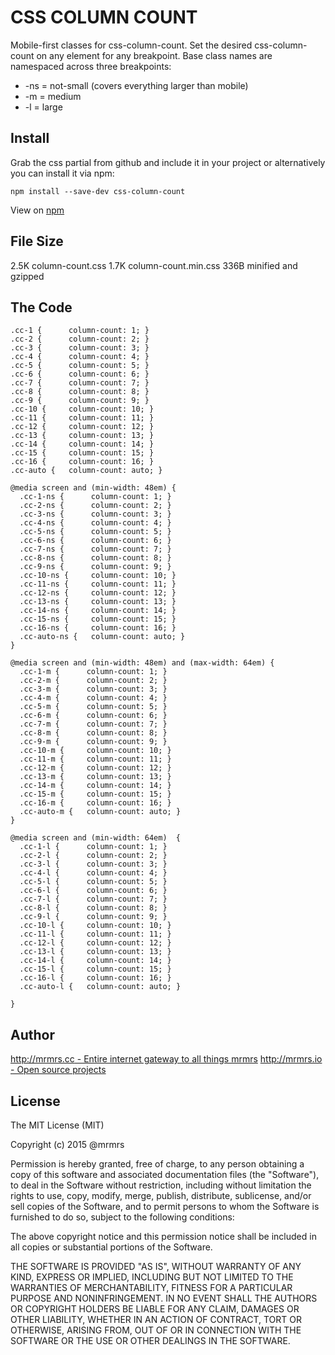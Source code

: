 # CSS COLUMN COUNT

  Mobile-first classes for css-column-count.
  Set the desired css-column-count on any element for any breakpoint.
  Base class names are namespaced across three breakpoints:

*  -ns = not-small (covers everything larger than mobile)
*  -m  = medium
*  -l  = large

## Install
Grab the css partial from github and include it in your project or alternatively
you can install it via npm:
```
npm install --save-dev css-column-count
```
View on [npm](https://www.npmjs.org/package/css-column-count)


## File Size

2.5K column-count.css
1.7K column-count.min.css
336B minified and gzipped

## The Code
```
.cc-1 {      column-count: 1; }
.cc-2 {      column-count: 2; }
.cc-3 {      column-count: 3; }
.cc-4 {      column-count: 4; }
.cc-5 {      column-count: 5; }
.cc-6 {      column-count: 6; }
.cc-7 {      column-count: 7; }
.cc-8 {      column-count: 8; }
.cc-9 {      column-count: 9; }
.cc-10 {     column-count: 10; }
.cc-11 {     column-count: 11; }
.cc-12 {     column-count: 12; }
.cc-13 {     column-count: 13; }
.cc-14 {     column-count: 14; }
.cc-15 {     column-count: 15; }
.cc-16 {     column-count: 16; }
.cc-auto {   column-count: auto; }

@media screen and (min-width: 48em) {
  .cc-1-ns {      column-count: 1; }
  .cc-2-ns {      column-count: 2; }
  .cc-3-ns {      column-count: 3; }
  .cc-4-ns {      column-count: 4; }
  .cc-5-ns {      column-count: 5; }
  .cc-6-ns {      column-count: 6; }
  .cc-7-ns {      column-count: 7; }
  .cc-8-ns {      column-count: 8; }
  .cc-9-ns {      column-count: 9; }
  .cc-10-ns {     column-count: 10; }
  .cc-11-ns {     column-count: 11; }
  .cc-12-ns {     column-count: 12; }
  .cc-13-ns {     column-count: 13; }
  .cc-14-ns {     column-count: 14; }
  .cc-15-ns {     column-count: 15; }
  .cc-16-ns {     column-count: 16; }
  .cc-auto-ns {   column-count: auto; }
}

@media screen and (min-width: 48em) and (max-width: 64em) {
  .cc-1-m {      column-count: 1; }
  .cc-2-m {      column-count: 2; }
  .cc-3-m {      column-count: 3; }
  .cc-4-m {      column-count: 4; }
  .cc-5-m {      column-count: 5; }
  .cc-6-m {      column-count: 6; }
  .cc-7-m {      column-count: 7; }
  .cc-8-m {      column-count: 8; }
  .cc-9-m {      column-count: 9; }
  .cc-10-m {     column-count: 10; }
  .cc-11-m {     column-count: 11; }
  .cc-12-m {     column-count: 12; }
  .cc-13-m {     column-count: 13; }
  .cc-14-m {     column-count: 14; }
  .cc-15-m {     column-count: 15; }
  .cc-16-m {     column-count: 16; }
  .cc-auto-m {   column-count: auto; }
}

@media screen and (min-width: 64em)  {
  .cc-1-l {      column-count: 1; }
  .cc-2-l {      column-count: 2; }
  .cc-3-l {      column-count: 3; }
  .cc-4-l {      column-count: 4; }
  .cc-5-l {      column-count: 5; }
  .cc-6-l {      column-count: 6; }
  .cc-7-l {      column-count: 7; }
  .cc-8-l {      column-count: 8; }
  .cc-9-l {      column-count: 9; }
  .cc-10-l {     column-count: 10; }
  .cc-11-l {     column-count: 11; }
  .cc-12-l {     column-count: 12; }
  .cc-13-l {     column-count: 13; }
  .cc-14-l {     column-count: 14; }
  .cc-15-l {     column-count: 15; }
  .cc-16-l {     column-count: 16; }
  .cc-auto-l {   column-count: auto; }

}

```

## Author

[http://mrmrs.cc - Entire internet gateway to all things mrmrs](http://mrmrs.cc)
[http://mrmrs.io - Open source projects](http://mrmrs.io)

## License

The MIT License (MIT)

Copyright (c) 2015 @mrmrs

Permission is hereby granted, free of charge, to any person obtaining a copy
of this software and associated documentation files (the "Software"), to deal
in the Software without restriction, including without limitation the rights
to use, copy, modify, merge, publish, distribute, sublicense, and/or sell
copies of the Software, and to permit persons to whom the Software is
furnished to do so, subject to the following conditions:

The above copyright notice and this permission notice shall be included in
all copies or substantial portions of the Software.

THE SOFTWARE IS PROVIDED "AS IS", WITHOUT WARRANTY OF ANY KIND, EXPRESS OR
IMPLIED, INCLUDING BUT NOT LIMITED TO THE WARRANTIES OF MERCHANTABILITY,
FITNESS FOR A PARTICULAR PURPOSE AND NONINFRINGEMENT. IN NO EVENT SHALL THE
AUTHORS OR COPYRIGHT HOLDERS BE LIABLE FOR ANY CLAIM, DAMAGES OR OTHER
LIABILITY, WHETHER IN AN ACTION OF CONTRACT, TORT OR OTHERWISE, ARISING FROM,
OUT OF OR IN CONNECTION WITH THE SOFTWARE OR THE USE OR OTHER DEALINGS IN
THE SOFTWARE.

